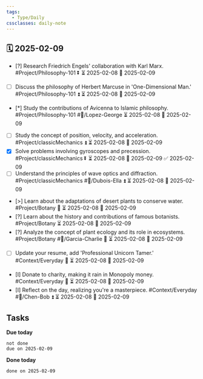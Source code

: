 ```yaml
---
tags:
  - Type/Daily
cssclasses: daily-note
---
```


## 🗓️ 2025-02-09

- [?] Research Friedrich Engels' collaboration with Karl Marx. #Project/Philosophy-101 ⏬ ⏳ 2025-02-08 📅 2025-02-09
- [ ] Discuss the philosophy of Herbert Marcuse in 'One-Dimensional Man.' #Project/Philosophy-101 ⏫ ⏳ 2025-02-08 📅 2025-02-09
- [*] Study the contributions of Avicenna to Islamic philosophy. #Project/Philosophy-101 #👤/Lopez-George ⏳ 2025-02-08 📅 2025-02-09
- [ ] Study the concept of position, velocity, and acceleration. #Project/classicMechanics ⏫ ⏳ 2025-02-08 📅 2025-02-09
- [x] Solve problems involving gyroscopes and precession. #Project/classicMechanics ⏬ ⏳ 2025-02-08 📅 2025-02-09 ✅ 2025-02-09
- [ ] Understand the principles of wave optics and diffraction. #Project/classicMechanics #👤/Dubois-Ella ⏫ ⏳ 2025-02-08 📅 2025-02-09
- [>] Learn about the adaptations of desert plants to conserve water. #Project/Botany 🔼 ⏳ 2025-02-08 📅 2025-02-09
- [?] Learn about the history and contributions of famous botanists. #Project/Botany ⏳ 2025-02-08 📅 2025-02-09
- [?] Analyze the concept of plant ecology and its role in ecosystems. #Project/Botany #👤/Garcia-Charlie 🔺 ⏳ 2025-02-08 📅 2025-02-09
- [ ] Update your resume, add 'Professional Unicorn Tamer.' #Context/Everyday 🔺 ⏳ 2025-02-08 📅 2025-02-09
- [I] Donate to charity, making it rain in Monopoly money. #Context/Everyday 🔽 ⏳ 2025-02-08 📅 2025-02-09
- [I] Reflect on the day, realizing you're a masterpiece. #Context/Everyday #👤/Chen-Bob ⏫ ⏳ 2025-02-08 📅 2025-02-09

## Tasks

**Due today**

```tasks
not done
due on 2025-02-09
```

**Done today**

```tasks
done on 2025-02-09
```
            